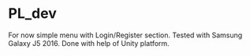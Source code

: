 # PL_dev
For now simple menu with Login/Register section. Tested with Samsung Galaxy J5 2016. 
Done with help of Unity platform.
